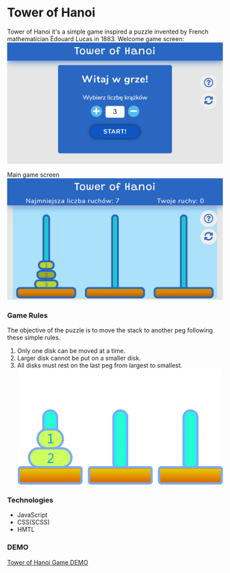 # Tower of Hanoi 
 Tower of Hanoi it's a simple game inspired a puzzle invented by French mathematician Édouard Lucas in 1883. 
 Welcome game screen: 
 ![Image of screen game](src/img/Tower-of-Hanoi_iPhone-5_SE.png)
 
 Main game screen 
![Image of screen game](src/img/Tower-of-Hanoi-2_iPhone-5_SE.png)

### Game Rules
The objective of the puzzle is to move the stack to another peg following these simple rules.

1. Only one disk can be moved at a time.
2. Larger disk cannot be put on a smaller disk.
3. All disks must rest on the last peg from largest to smallest.
![Image of game rules](src/img/TowerOfHanoi.gif)
 
### Technologies

- JavaScript
- CSS(SCSS)
- HMTL

### DEMO
[Tower of Hanoi Game DEMO](https://erykfryderyk.github.io/Tower-of-Hanoi-Game/)